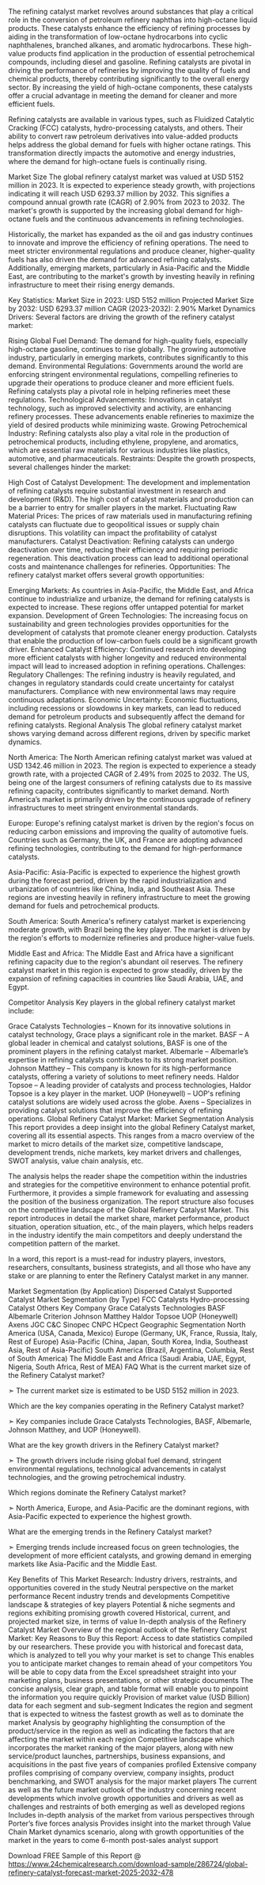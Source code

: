 The refining catalyst market revolves around substances that play a critical role in the conversion of petroleum refinery naphthas into high-octane liquid products. These catalysts enhance the efficiency of refining processes by aiding in the transformation of low-octane hydrocarbons into cyclic naphthalenes, branched alkanes, and aromatic hydrocarbons. These high-value products find application in the production of essential petrochemical compounds, including diesel and gasoline. Refining catalysts are pivotal in driving the performance of refineries by improving the quality of fuels and chemical products, thereby contributing significantly to the overall energy sector. By increasing the yield of high-octane components, these catalysts offer a crucial advantage in meeting the demand for cleaner and more efficient fuels.

Refining catalysts are available in various types, such as Fluidized Catalytic Cracking (FCC) catalysts, hydro-processing catalysts, and others. Their ability to convert raw petroleum derivatives into value-added products helps address the global demand for fuels with higher octane ratings. This transformation directly impacts the automotive and energy industries, where the demand for high-octane fuels is continually rising.

Market Size
The global refinery catalyst market was valued at USD 5152 million in 2023. It is expected to experience steady growth, with projections indicating it will reach USD 6293.37 million by 2032. This signifies a compound annual growth rate (CAGR) of 2.90% from 2023 to 2032. The market's growth is supported by the increasing global demand for high-octane fuels and the continuous advancements in refining technologies.

Historically, the market has expanded as the oil and gas industry continues to innovate and improve the efficiency of refining operations. The need to meet stricter environmental regulations and produce cleaner, higher-quality fuels has also driven the demand for advanced refining catalysts. Additionally, emerging markets, particularly in Asia-Pacific and the Middle East, are contributing to the market's growth by investing heavily in refining infrastructure to meet their rising energy demands.

Key Statistics:
Market Size in 2023: USD 5152 million
Projected Market Size by 2032: USD 6293.37 million
CAGR (2023-2032): 2.90%
Market Dynamics
Drivers:
Several factors are driving the growth of the refinery catalyst market:

Rising Global Fuel Demand: The demand for high-quality fuels, especially high-octane gasoline, continues to rise globally. The growing automotive industry, particularly in emerging markets, contributes significantly to this demand.
Environmental Regulations: Governments around the world are enforcing stringent environmental regulations, compelling refineries to upgrade their operations to produce cleaner and more efficient fuels. Refining catalysts play a pivotal role in helping refineries meet these regulations.
Technological Advancements: Innovations in catalyst technology, such as improved selectivity and activity, are enhancing refinery processes. These advancements enable refineries to maximize the yield of desired products while minimizing waste.
Growing Petrochemical Industry: Refining catalysts also play a vital role in the production of petrochemical products, including ethylene, propylene, and aromatics, which are essential raw materials for various industries like plastics, automotive, and pharmaceuticals.
Restraints:
Despite the growth prospects, several challenges hinder the market:

High Cost of Catalyst Development: The development and implementation of refining catalysts require substantial investment in research and development (R&D). The high cost of catalyst materials and production can be a barrier to entry for smaller players in the market.
Fluctuating Raw Material Prices: The prices of raw materials used in manufacturing refining catalysts can fluctuate due to geopolitical issues or supply chain disruptions. This volatility can impact the profitability of catalyst manufacturers.
Catalyst Deactivation: Refining catalysts can undergo deactivation over time, reducing their efficiency and requiring periodic regeneration. This deactivation process can lead to additional operational costs and maintenance challenges for refineries.
Opportunities:
The refinery catalyst market offers several growth opportunities:

Emerging Markets: As countries in Asia-Pacific, the Middle East, and Africa continue to industrialize and urbanize, the demand for refining catalysts is expected to increase. These regions offer untapped potential for market expansion.
Development of Green Technologies: The increasing focus on sustainability and green technologies provides opportunities for the development of catalysts that promote cleaner energy production. Catalysts that enable the production of low-carbon fuels could be a significant growth driver.
Enhanced Catalyst Efficiency: Continued research into developing more efficient catalysts with higher longevity and reduced environmental impact will lead to increased adoption in refining operations.
Challenges:
Regulatory Challenges: The refining industry is heavily regulated, and changes in regulatory standards could create uncertainty for catalyst manufacturers. Compliance with new environmental laws may require continuous adaptations.
Economic Uncertainty: Economic fluctuations, including recessions or slowdowns in key markets, can lead to reduced demand for petroleum products and subsequently affect the demand for refining catalysts.
Regional Analysis
The global refinery catalyst market shows varying demand across different regions, driven by specific market dynamics.

North America:
The North American refining catalyst market was valued at USD 1342.46 million in 2023. The region is expected to experience a steady growth rate, with a projected CAGR of 2.49% from 2025 to 2032. The US, being one of the largest consumers of refining catalysts due to its massive refining capacity, contributes significantly to market demand. North America’s market is primarily driven by the continuous upgrade of refinery infrastructures to meet stringent environmental standards.

Europe:
Europe's refining catalyst market is driven by the region's focus on reducing carbon emissions and improving the quality of automotive fuels. Countries such as Germany, the UK, and France are adopting advanced refining technologies, contributing to the demand for high-performance catalysts.

Asia-Pacific:
Asia-Pacific is expected to experience the highest growth during the forecast period, driven by the rapid industrialization and urbanization of countries like China, India, and Southeast Asia. These regions are investing heavily in refinery infrastructure to meet the growing demand for fuels and petrochemical products.

South America:
South America's refinery catalyst market is experiencing moderate growth, with Brazil being the key player. The market is driven by the region's efforts to modernize refineries and produce higher-value fuels.

Middle East and Africa:
The Middle East and Africa have a significant refining capacity due to the region's abundant oil reserves. The refinery catalyst market in this region is expected to grow steadily, driven by the expansion of refining capacities in countries like Saudi Arabia, UAE, and Egypt.

Competitor Analysis
Key players in the global refinery catalyst market include:

Grace Catalysts Technologies – Known for its innovative solutions in catalyst technology, Grace plays a significant role in the market.
BASF – A global leader in chemical and catalyst solutions, BASF is one of the prominent players in the refining catalyst market.
Albemarle – Albemarle’s expertise in refining catalysts contributes to its strong market position.
Johnson Matthey – This company is known for its high-performance catalysts, offering a variety of solutions to meet refinery needs.
Haldor Topsoe – A leading provider of catalysts and process technologies, Haldor Topsoe is a key player in the market.
UOP (Honeywell) – UOP's refining catalyst solutions are widely used across the globe.
Axens – Specializes in providing catalyst solutions that improve the efficiency of refining operations.
Global Refinery Catalyst Market: Market Segmentation Analysis
This report provides a deep insight into the global Refinery Catalyst market, covering all its essential aspects. This ranges from a macro overview of the market to micro details of the market size, competitive landscape, development trends, niche markets, key market drivers and challenges, SWOT analysis, value chain analysis, etc.

The analysis helps the reader shape the competition within the industries and strategies for the competitive environment to enhance potential profit. Furthermore, it provides a simple framework for evaluating and assessing the position of the business organization. The report structure also focuses on the competitive landscape of the Global Refinery Catalyst Market. This report introduces in detail the market share, market performance, product situation, operation situation, etc., of the main players, which helps readers in the industry identify the main competitors and deeply understand the competition pattern of the market.

In a word, this report is a must-read for industry players, investors, researchers, consultants, business strategists, and all those who have any stake or are planning to enter the Refinery Catalyst market in any manner.

Market Segmentation (by Application)
Dispersed Catalyst
Supported Catalyst
Market Segmentation (by Type)
FCC Catalysts
Hydro-processing Catalyst
Others
Key Company
Grace Catalysts Technologies
BASF
Albemarle
Criterion
Johnson Matthey
Haldor Topsoe
UOP (Honeywell)
Axens
JGC C&C
Sinopec
CNPC
HCpect
Geographic Segmentation
North America (USA, Canada, Mexico)
Europe (Germany, UK, France, Russia, Italy, Rest of Europe)
Asia-Pacific (China, Japan, South Korea, India, Southeast Asia, Rest of Asia-Pacific)
South America (Brazil, Argentina, Columbia, Rest of South America)
The Middle East and Africa (Saudi Arabia, UAE, Egypt, Nigeria, South Africa, Rest of MEA)
FAQ
What is the current market size of the Refinery Catalyst market?

➣ The current market size is estimated to be USD 5152 million in 2023.

Which are the key companies operating in the Refinery Catalyst market?

➣ Key companies include Grace Catalysts Technologies, BASF, Albemarle, Johnson Matthey, and UOP (Honeywell).

What are the key growth drivers in the Refinery Catalyst market?

➣ The growth drivers include rising global fuel demand, stringent environmental regulations, technological advancements in catalyst technologies, and the growing petrochemical industry.

Which regions dominate the Refinery Catalyst market?

➣ North America, Europe, and Asia-Pacific are the dominant regions, with Asia-Pacific expected to experience the highest growth.

What are the emerging trends in the Refinery Catalyst market?

➣ Emerging trends include increased focus on green technologies, the development of more efficient catalysts, and growing demand in emerging markets like Asia-Pacific and the Middle East.


Key Benefits of This Market Research:
Industry drivers, restraints, and opportunities covered in the study
Neutral perspective on the market performance
Recent industry trends and developments
Competitive landscape & strategies of key players
Potential & niche segments and regions exhibiting promising growth covered
Historical, current, and projected market size, in terms of value
In-depth analysis of the Refinery Catalyst Market
Overview of the regional outlook of the Refinery Catalyst Market:
Key Reasons to Buy this Report:
Access to date statistics compiled by our researchers. These provide you with historical and forecast data, which is analyzed to tell you why your market is set to change
This enables you to anticipate market changes to remain ahead of your competitors
You will be able to copy data from the Excel spreadsheet straight into your marketing plans, business presentations, or other strategic documents
The concise analysis, clear graph, and table format will enable you to pinpoint the information you require quickly
Provision of market value (USD Billion) data for each segment and sub-segment
Indicates the region and segment that is expected to witness the fastest growth as well as to dominate the market
Analysis by geography highlighting the consumption of the product/service in the region as well as indicating the factors that are affecting the market within each region
Competitive landscape which incorporates the market ranking of the major players, along with new service/product launches, partnerships, business expansions, and acquisitions in the past five years of companies profiled
Extensive company profiles comprising of company overview, company insights, product benchmarking, and SWOT analysis for the major market players
The current as well as the future market outlook of the industry concerning recent developments which involve growth opportunities and drivers as well as challenges and restraints of both emerging as well as developed regions
Includes in-depth analysis of the market from various perspectives through Porter’s five forces analysis
Provides insight into the market through Value Chain
Market dynamics scenario, along with growth opportunities of the market in the years to come
6-month post-sales analyst support


Download FREE Sample of this Report @ https://www.24chemicalresearch.com/download-sample/286724/global-refinery-catalyst-forecast-market-2025-2032-478
